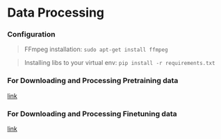 # Data Processing
### Configuration
> FFmpeg installation: ```sudo apt-get install ffmpeg```

> Installing libs to your virtual env: ```pip install -r requirements.txt```
### For Downloading and Processing Pretraining data 
[link](https://github.com/AI4Bharat/indic-wav2vec2/tree/main/data_prep_scripts/pret_scripts)

### For Downloading and Processing Finetuning data 
[link](https://github.com/ussenuk/CdWav2Vec/tree/master/data_prep_scripts/ft_scripts)
